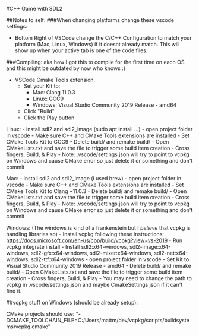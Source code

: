 #C++ Game with SDL2

##Notes to self:
###When changing platforms change these vscode settings:
  - Bottom Right of VSCode change the C/C++ Configuration to match your platform (Mac, Linux, Windows) if it doesnt already match. This will show up when your active tab is one of the code files.

###Compiling: aka how I got this to compile for the first time on each OS and this might be outdated by now who knows :)
  - VSCode Cmake Tools extension.
    - Set your Kit to:
      - Mac: Clang 11.0.3
      - Linux: GCC9
      - Windows: Visual Studio Community 2019 Release - amd64
    - Click "Build"
    - Click the Play button

  Linux:
    - install sdl2 and sdl2_image (sudo apt install ...)
    - open project folder in vscode
    - Make sure C++ and CMake Tools extensions are installed
    - Set CMake Tools Kit to GCC9
    - Delete build/ and remake build/
    - Open CMakeLists.txt and save the file to trigger some build item creation
    - Cross fingers, Build, & Play
    - Note: .vscode/settings.json will try to point to vcpkg on Windows and cause CMake error so just delete it or something and don't commit


  Mac:
    - install sdl2 and sdl2_image (i used brew)
    - open project folder in vscode
    - Make sure C++ and CMake Tools extensions are installed
    - Set CMake Tools Kit to Clang ~11.0.3
    - Delete build/ and remake build/
    - Open CMakeLists.txt and save the file to trigger some build item creation
    - Cross fingers, Build, & Play
    - Note: .vscode/settings.json will try to point to vcpkg on Windows and cause CMake error so just delete it or something and don't commit

  Windows: (The windows is kind of a frankenstein but I _believe_ that vcpkg is handling libraries so)
    - Install vcpkg following these instructions: https://docs.microsoft.com/en-us/cpp/build/vcpkg?view=vs-2019
    - Run vcpkg integrate install
    - Install sdl2:x64-windows, sdl2-image:x64-windows, sdl2-gfx:x64-windows, sdl2-mixer:x64-windows, sdl2-net:x64-windows, sdl2-ttf:x64-windows
    - open project folder in vscode
    - Set Kit to Visual Studio Community 2019 Release - amd64
    - Delete build/ and remake build/
    - Open CMakeLists.txt and save the file to trigger some build item creation
    - Cross fingers, Build, & Play
    - You may need to change the path to vcpkg in .vscode/settings.json and maybe CmakeSettings.json if it can't find it.

##vcpkg stuff on Windows (should be already setup):

CMake projects should use: "-DCMAKE_TOOLCHAIN_FILE=C:/Users/mattm/dev/vcpkg/scripts/buildsystems/vcpkg.cmake"
